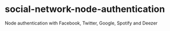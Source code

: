 # social-network-node-authentication
Node authentication with Facebook, Twitter, Google, Spotify and Deezer
